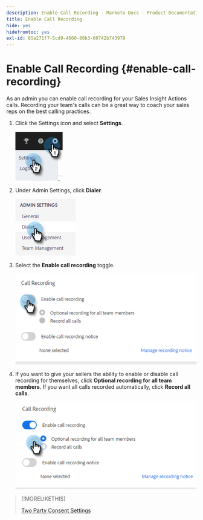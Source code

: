 ```yaml
---
description: Enable Call Recording - Marketo Docs - Product Documentation
title: Enable Call Recording
hide: yes
hidefromtoc: yes
exl-id: 85a271f7-5cd9-4660-80b3-60742b743979
---
```

# Enable Call Recording {#enable-call-recording}

As an admin you can enable call recording for your Sales Insight Actions calls. Recording your team's calls can be a great way to coach your sales reps on the best calling practices.

1. Click the Settings icon and select **Settings**.

   ![](assets/enable-call-recording-1.png)

1. Under Admin Settings, click **Dialer**.

   ![](assets/enable-call-recording-2.png)

1. Select the **Enable call recording** toggle.

   ![](assets/enable-call-recording-3.png)

1. If you want to give your sellers the ability to enable or disable call recording for themselves, click **Optional recording for all team members**. If you want all calls recorded automatically, click **Record all calls**.

   ![](assets/enable-call-recording-4.png)

>[!MORELIKETHIS]
>
>[Two Party Consent Settings](/help/marketo/product-docs/marketo-sales-insight/actions/phone/two-party-consent-settings.md)
